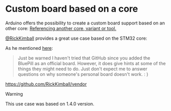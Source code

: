 # Custom board based on a core

Arduino offers the possibility to create a custom board support based on an other core:
[Referencing another core, variant or tool.](https://arduino.github.io/arduino-cli/latest/platform-specification/#referencing-another-core-variant-or-tool)

[@RickKimball](https://github.com/RickKimball) provides a great use case based on the STM32 core:

As he mentioned [here](https://github.com/stm32duino/Arduino_Core_STM32/issues/67#issuecomment-504711764):

> Just be warned I haven't tried that GitHub since you added the BluePill as an official board. However, it does give hints at some of the things they might need to do. Just don't expect me to answer questions on why someone's personal board doesn't work. : )

https://github.com/RickKimball/vendor

> [!WARNING]
> This use case was based on 1.4.0 version.
